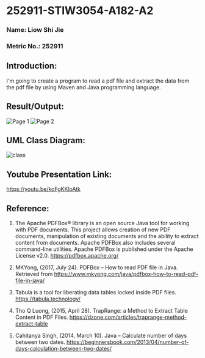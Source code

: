 # 252911-STIW3054-A182-A2

### Name: Liow Shi Jie
### Metric No.: 252911

## Introduction:
I'm going to create a program to read a pdf file and extract the data from the pdf file by using Maven and Java programming language.

## Result/Output:
![Page 1](https://user-images.githubusercontent.com/37296225/55481656-719f8780-5655-11e9-93f4-78851aa1b864.JPG)
![Page 2](https://user-images.githubusercontent.com/37296225/55481657-719f8780-5655-11e9-8393-eec8c608d925.JPG)

## UML Class Diagram:
![class](https://user-images.githubusercontent.com/37296225/55481632-66e4f280-5655-11e9-9834-57733ae03760.jpg)


## Youtube Presentation Link:
https://youtu.be/koFgKKloAtk

## Reference:

1. The Apache PDFBox® library is an open source Java tool for working with PDF documents. This project allows creation of new PDF documents, manipulation of existing documents and the ability to extract content from documents. Apache PDFBox also includes several command-line utilities. Apache PDFBox is published under the Apache License v2.0. https://pdfbox.apache.org/

2. MKYong, (2017, July 24). PDFBox – How to read PDF file in Java. Retrieved from https://www.mkyong.com/java/pdfbox-how-to-read-pdf-file-in-java/

3. Tabula is a tool for liberating data tables locked inside PDF files. https://tabula.technology/

4. Tho Q Luong, (2015, April 28). TrapRange: a Method to Extract Table Content in PDF Files. https://dzone.com/articles/traprange-method-extract-table

5. Cahitanya Singh, (2014, March 10). Java – Calculate number of days between two dates. https://beginnersbook.com/2013/04/number-of-days-calculation-between-two-dates/

